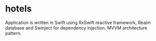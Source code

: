 # hotels
Application is written in Swift using RxSwift reactive framework, Realm database and Swinject for dependency injection. MVVM architecture pattern.
